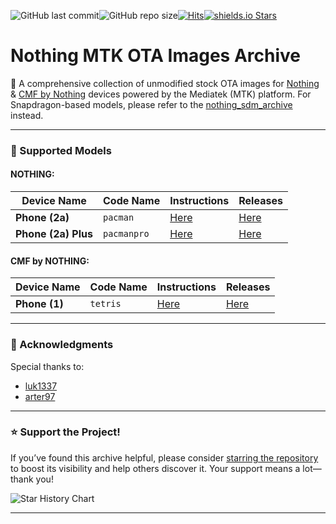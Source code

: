 ![GitHub last commit](https://img.shields.io/github/last-commit/spike0en/nothing_mtk_archive)![GitHub repo size](https://img.shields.io/github/repo-size/spike0en/nothing_mtk_archive)[![Hits](https://hits.seeyoufarm.com/api/count/incr/badge.svg?url=https%3A%2F%2Fgithub.com%2Fspike0en%2Fnothing_mtk_archive&count_bg=%23754400&title_bg=%235F5F5F&icon=awesomelists.svg&icon_color=%23E7E7E7&title=visitors&edge_flat=false)](https://github.com/spike0en/nothing_mtk_archive)[![shields.io Stars](https://img.shields.io/github/stars/spike0en/nothing_mtk_archive)](https://github.com/spike0en/nothing_mtk_archive)

# Nothing MTK OTA Images Archive

🚀 A comprehensive collection of unmodified stock OTA images for [Nothing](https://nothing.tech/) & [CMF by Nothing](https://cmf.tech) devices powered by the Mediatek (MTK) platform. For Snapdragon-based models, please refer to the [nothing_sdm_archive](https://github.com/spike0en/nothing_sdm_archive) instead.

---

### 📱 Supported Models

#### NOTHING:

| Device Name  | Code Name | Instructions | Releases |
|--------------|-----------|--------------|----------|
| **Phone (2a)** | `pacman` | [Here](https://github.com/spike0en/nothing_mtk_archive/tree/pacman) | [Here](https://github.com/spike0en/nothing_mtk_archive/releases?q=pacman&expanded=true) |
| **Phone (2a) Plus** | `pacmanpro`     | [Here](https://github.com/spike0en/nothing_mtk_archive/tree/pacman) | [Here](https://github.com/spike0en/nothing_mtk_archive/releases?q=pacmanpro&expanded=true) |

#### CMF by NOTHING:

| Device Name  | Code Name | Instructions | Releases |
|--------------|-----------|--------------|----------|
| **Phone (1)** | `tetris` | [Here](https://github.com/spike0en/nothing_mtk_archive/tree/tetris) | [Here](https://github.com/spike0en/nothing_mtk_archive/releases?q=tetris&expanded=true) |

---

### 🤝 Acknowledgments  

Special thanks to:  

- [luk1337](https://github.com/luk1337/oplus_archive)  
- [arter97](https://github.com/arter97/nothing_archive)  

---

### ⭐ Support the Project!  

If you’ve found this archive helpful, please consider [starring the repository](https://github.com/spike0en/nothing_mtk_archive/stargazers) to boost its visibility and help others discover it. Your support means a lot—thank you!  

<picture>
  <source media="(prefers-color-scheme: dark)" srcset="https://api.star-history.com/svg?repos=spike0en/nothing_mtk_archive&type=Date&theme=dark" />
  <source media="(prefers-color-scheme: light)" srcset="https://api.star-history.com/svg?repos=spike0en/nothing_mtk_archive&type=Date" />
  <img alt="Star History Chart" src="https://api.star-history.com/svg?repos=spike0en/nothing_mtk_archive&type=Date" />
</picture>

---
